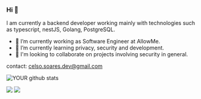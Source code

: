 
### Hi 👋
I am currently a backend developer working mainly with technologies such as typescript, nestJS, Golang, PostgreSQL.
- 🔭 I’m currently working as Software Engineer at AllowMe.
- 🌱 I’m currently learning privacy, security and development.
- 🤝 I'm looking to collaborate on projects involving security in general. 

contact: celso.soares.dev@gmail.com

![YOUR github stats](https://github-readme-stats.vercel.app/api?username=celsosoares)

[<img src="https://img.shields.io/badge/medium-%2312100E.svg?&style=for-the-badge&logo=medium&logoColor=white" />](https://medium.com/USERNAME)  [<img src="https://img.shields.io/badge/linkedin-%230077B5.svg?&style=for-the-badge&logo=linkedin&logoColor=white" />](https://www.linkedin.com/in/celso-soares-108983161/) 
